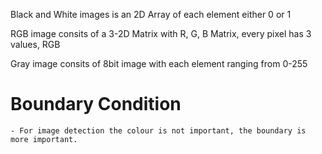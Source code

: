 Black and White images is an 2D Array of each element either 0 or 1

RGB image consits of a 3-2D Matrix with R, G, B Matrix, every pixel has 3 values, RGB

Gray image consits of 8bit image with each element ranging from 0-255

# Boundary Condition
    - For image detection the colour is not important, the boundary is more important.